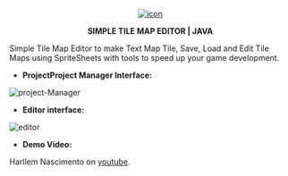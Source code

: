 <p align= "center"><a href="https://imgbb.com/"><img src="https://i.ibb.co/PGPVX9s/icon.png" alt="icon" border="0" /></a></p>

<p align="center"><b>SIMPLE TILE MAP EDITOR | JAVA</b></p>
Simple Tile Map Editor to make Text Map Tile, Save, Load and Edit Tile Maps using SpriteSheets with tools to speed up your game development.

- <b>ProjectProject Manager Interface:</b>

<img src="https://i.ibb.co/wdSrx7W/project-Manager.png" alt="project-Manager" border="0" />

- <b>Editor interface:</b>

<img src="https://i.ibb.co/NFzFDtY/editor.png" alt="editor" border="0" />

- <b>Demo Video:</b>

<body>Harllem Nascimento on  <a href = "https://www.youtube.com/watch?v=UrkXEWgH39Q">youtube</a>.</body>
